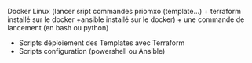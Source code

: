 Docker Linux (lancer sript commandes priomxo (template...) + terraform installé sur le docker +ansible installé sur le docker) + une commande de lancement (en bash ou python)

- Scripts déploiement des Templates avec Terraform
- Scripts configuration (powershell ou Ansible)